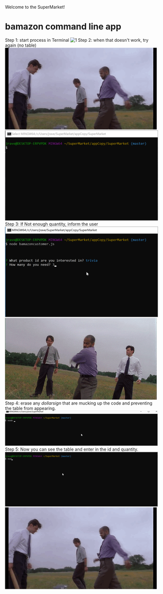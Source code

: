 Welcome to the SuperMarket!

# bamazon command line app
Step 1: start process in Terminal
![1](SuperMarket/enterNodeCmd.gif "cmdLine1")
Step 2: when that doesn't work, try again (no table)
![OS1](/officespace1.gif "officespace1")
![2](/enterNodeCmd2.gif "cmdLine2")
Step 3: If Not enough quantity, inform the user
![3](/enterNodeCmd3.gif "cmdLine3")
![OS2](/officespace2.gif "officespace2")
Step 4: erase any $dollar sign$ that are mucking up the code and preventing the table from appearing.
![4](/enterNodeCmd4.gif "cmdLine4")
Step 5: Now you can see the table and enter in the id and quantity.
![5](/enterNodeCmd5.gif "cmdLine5")
![OS3](https://github.com/jamesravenscroft/SuperMarket/blob/master/officespace1.gif "officespace3")
